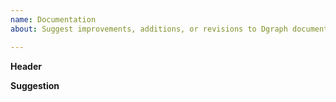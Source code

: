 ```yaml
---
name: Documentation
about: Suggest improvements, additions, or revisions to Dgraph documentation.

---
```


<!-- Fill out below. -->

**Header**
<!--  Define the references of your proposal. [e.g. A specific path to sections of the docs, discuss thread]  -->

**Suggestion**
